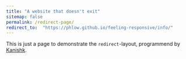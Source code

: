```yaml
---
title: "A website that doesn't exit"
sitemap: false
permalink: /redirect-page/
redirect_to:  "https://phlow.github.io/feeling-responsive/info/"
---
```

This is just a page to demonstrate the `redirect`-layout, programmend by [Kanishk](https://kanishkkunal.com/about/).
